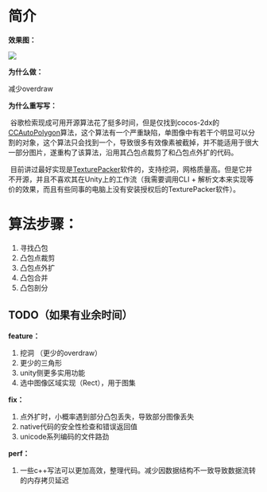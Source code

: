 # 简介

**效果图：**

![](https://github.com/zhiyangyou/PNG2Polygon/blob/dev/docImages/xiaoguotu.gif)

**为什么做：**

减少overdraw

**为什么重写写：**	

​		谷歌检索现成可用开源算法花了挺多时间，但是仅找到cocos-2dx的[CCAutoPolygon](https://github.com/cocos2d/cocos2d-x/blob/v4/cocos/2d/CCAutoPolygon.cpp)算法，这个算法有一个严重缺陷，单图像中有若干个明显可以分割的对象，这个算法只会找到一个，导致很多有效像素被截掉，并不能适用于很大一部分图片，遂重构了该算法，沿用其凸包点裁剪了和凸包点外扩的代码。

​		目前讲过最好实现是[TexturePacker](https://www.codeandweb.com/texturepacker)软件的，支持挖洞，网格质量高。但是它并不开源，并且不喜欢其在Unity上的工作流（我需要调用CLI + 解析文本来实现等价的效果，而且有些同事的电脑上没有安装授权后的TexturePacker软件）。

# 算法步骤：

1. 寻找凸包
2. 凸包点裁剪
3. 凸包点外扩
4. 凸包合并
5. 凸包剖分



## TODO（如果有业余时间）

**feature：**

1. 挖洞 （更少的overdraw）
2. 更少的三角形
3. unity侧更多实用功能
4. 选中图像区域实现（Rect），用于图集

**fix：**

1. 点外扩时，小概率遇到部分凸包丢失，导致部分图像丢失
2. native代码的安全性检查和错误返回值
3. unicode系列编码的文件路劲

**perf：**

1. 一些c++写法可以更加高效，整理代码。减少因数据结构不一致导致数据流转的内存拷贝延迟
